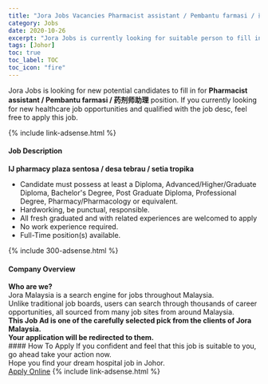 ```yaml
---
title: "Jora Jobs Vacancies Pharmacist assistant / Pembantu farmasi / 药剂师助理" 
category: Jobs 
date: 2020-10-26 
excerpt: "Jora Jobs is currently looking for suitable person to fill in the Pharmacist assistant / Pembantu farmasi / 药剂师助理 which positioned at Johor" 
tags: [Johor] 
toc: true 
toc_label: TOC 
toc_icon: "fire" 
--- 
```


<p>Jora Jobs is looking for new potential candidates to fill in for <b>Pharmacist assistant / Pembantu farmasi / 药剂师助理</b> position. If you currently looking for new healthcare job opportunities and qualified with the job desc, feel free to apply this job.
</p>{% include link-adsense.html %} 
<div><div><h4>Job Description</h4></div><div><div><span><div><div><strong>IJ pharmacy plaza sentosa / desa tebrau / setia tropika</strong></div><ul><li>Candidate must possess at least a Diploma, Advanced/Higher/Graduate Diploma, Bachelor's Degree, Post Graduate Diploma, Professional Degree, Pharmacy/Pharmacology or equivalent.</li><li>Hardworking, be punctual, responsible.</li><li>All fresh graduated and with related experiences are welcomed to apply</li><li>No work experience required.</li><li>Full-Time position(s) available.</li></ul></div></span></div></div></div> 
{% include 300-adsense.html %} 
<div><div><h4>Company Overview</h4></div><div><div><span><div><div>
<strong>Who are we?</strong></div>
<div>
	Jora Malaysia is a search engine for jobs throughout Malaysia.<br>
	Unlike traditional job boards, users can search through thousands of career opportunities, all sourced from many job sites from around Malaysia.&#160;</div>
<div>
<div>
<strong>This Job Ad is one of the carefully selected pick from the clients of Jora Malaysia.</strong></div>
<div>
<strong>Your application will be redirected to them.</strong></div>
</div></div></span></div></div></div> 
#### How To Apply 
If you confident and feel that this job is suitable to you, go ahead take your action now. <br/> 
Hope you find your dream hospital job in Johor. <br/> 
<a href="https://www.jobstreet.com.my/en/job/pharmacist-assistant-pembantu-farmasi-药剂师助理-4411396?jobId=jobstreet-my-job-4411396" class="btn btn--warning" target="_blank" rel="nofollow noopenner">Apply Online</a> 
{% include link-adsense.html %} 